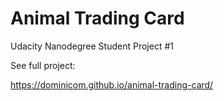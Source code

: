 # Animal Trading Card
Udacity Nanodegree Student Project #1

See full project:

https://dominicom.github.io/animal-trading-card/
